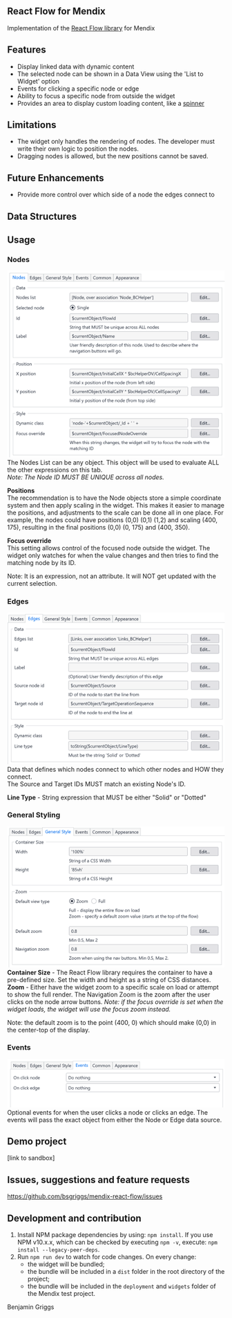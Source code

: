 ## React Flow for Mendix
Implementation of the [React Flow library](https://reactflow.dev/) for Mendix

## Features
- Display linked data with dynamic content
- The selected node can be shown in a Data View using the 'List to Widget' option
- Events for clicking a specific node or edge
- Ability to focus a specific node from outside the widget
- Provides an area to display custom loading content, like a [spinner](https://marketplace.mendix.com/link/component/204096)

## Limitations
- The widget only handles the rendering of nodes. The developer must write their own logic to position the nodes.
- Dragging nodes is allowed, but the new positions cannot be saved.

## Future Enhancements
- Provide more control over which side of a node the edges connect to

## Data Structures

## Usage

### Nodes
![nodes](https://github.com/bsgriggs/mendix-react-flow/blob/media/nodes.png)  
The Nodes List can be any object. This object will be used to evaluate ALL the other expressions on this tab.  
_Note: The Node ID MUST BE UNIQUE across all nodes._  

**Positions**  
The recommendation is to have the Node objects store a simple coordinate system and then apply scaling in the widget. This makes it easier to manage the positions, and adjustments to the scale can be done all in one place. For example, the nodes could have positions (0,0) (0,1) (1,2) and scaling (400, 175), resulting in the final positions (0,0) (0, 175) and (400, 350).  

**Focus override**  
This setting allows control of the focused node outside the widget. The widget only watches for when the value changes and then tries to find the matching node by its ID.

Note: It is an expression, not an attribute. It will NOT get updated with the current selection.

### Edges
![edges](https://github.com/bsgriggs/mendix-react-flow/blob/media/edges.png)  
Data that defines which nodes connect to which other nodes and HOW they connect.  
The Source and Target IDs MUST match an existing Node's ID.  

**Line Type** - String expression that MUST be either "Solid" or "Dotted"


### General Styling
![generalStyling](https://github.com/bsgriggs/mendix-react-flow/blob/media/generalStyling.png)  
**Container Size** - The React Flow library requires the container to have a pre-defined size. Set the width and height as a string of CSS distances.  
**Zoom** - Either have the widget zoom to a specific scale on load or attempt to show the full render. The Navigation Zoom is the zoom after the user clicks on the node arrow buttons. *Note: if the focus override is set when the widget loads, the widget will use the focus zoom instead.*  
  
Note: the default zoom is to the point (400, 0) which should make (0,0) in the center-top of the display.

### Events
![events](https://github.com/bsgriggs/mendix-react-flow/blob/media/events.png)  
Optional events for when the user clicks a node or clicks an edge. The events will pass the exact object from either the Node or Edge data source.

## Demo project
[link to sandbox]

## Issues, suggestions and feature requests
https://github.com/bsgriggs/mendix-react-flow/issues 

## Development and contribution

1. Install NPM package dependencies by using: `npm install`. If you use NPM v10.x.x, which can be checked by executing
   `npm -v`, execute: `npm install --legacy-peer-deps`.
1. Run `npm run dev` to watch for code changes. On every change:
    - the widget will be bundled;
    - the bundle will be included in a `dist` folder in the root directory of the project;
    - the bundle will be included in the `deployment` and `widgets` folder of the Mendix test project.

Benjamin Griggs
